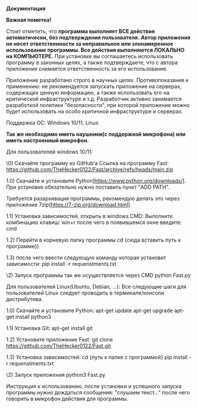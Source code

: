 **Документация**

**Важная пометка!**

Стоит отметить, что **программа выполняет ВСЕ действия автоматически, без подтверждения пользователя.** **Автор приложения не несет ответственности за неправильное или злонамеренное использование программы. Все действия выполняются ЛОКАЛЬНО на КОМПЬЮТЕРЕ.** При установке вы соглашаетесь использовать программу в законных целях, а также подтверждаете, что с автора приложения снимается ответственность за его использование.

Приложение разработано строго в научных целях. Противопоказания к применению: не рекомендуется запускать приложение на серверах, содержащих ценную информацию, а также использовать его на критической инфраструктуре и т.д. Разработчик активно занимается разработкой политики "безопасности", при которой приложение можно будет использовать на особо критичной инфраструктуре и серверах.

Поддержка ОС: Windows 10/11, Linux

**Так же необходимо иметь наушники(с поддержкой микрофона) или иметь настроенный микрофон.**


Для пользователей windows 10/11:

\0) Скачайте программу из GitHub'а 
Ссылка на программу Fast: https://github.com/TheHecker0122/Fast/archive/refs/heads/main.zip

1.0) Скачайте и установите Python[https://www.python.org/downloads/]. При установке обязательно нужно поставить пункт "ADD PATH". 

Требуется разархивация программы, рекомендую делать это через приложение 7zip[https://7-zip.org/download.html] 

1.1) Установка зависимостей, открыть в windows CMD:
Выполните комбинацию клавиш: win+r после чего в появившемся окне введите: cmd

1.2) Перейти в корневую папку программы
cd {сюда вставить путь к программе}) 

1.3) после чего ввести следующую команду которая установит зависимости: 
pip install -r requenstments.txt

\2) Запуск программы так же осуществляется через CMD 
python Fast.py


Для пользователей Linux(Ubuntu, Debian, ...): 
Все следующие шаги для пользователей Linux следует проводить в терминале/консоли дистрибутива. 

1.0) Скачайте и установите Python: 
apt-get update
apt-get upgrade
apt-get install python3

1.1) Установка Git: 
apt-get install git

1.2) Установите приложение Fast:
git clone https://github.com/TheHecker0122/Fast.git

1.3) Установка зависимостей:
cd {путь к папке с программой}
pip install -r requenstments.txt

\2) Запуск приложения
python3 Fast.py


Инструкция к использованию, после установки и успешного запуска программы нужно дождаться сообщения: "слушаем текст..." после чего говорить в микрофон действия для программы.
